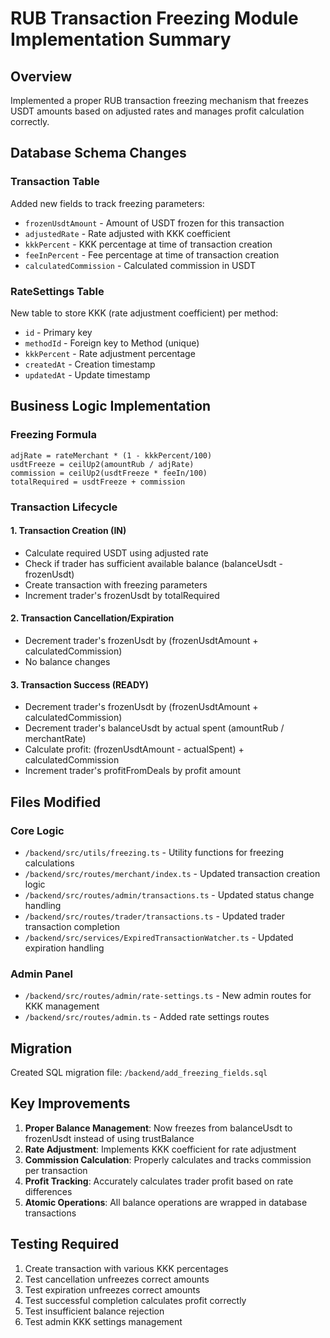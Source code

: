 # RUB Transaction Freezing Module Implementation Summary

## Overview
Implemented a proper RUB transaction freezing mechanism that freezes USDT amounts based on adjusted rates and manages profit calculation correctly.

## Database Schema Changes

### Transaction Table
Added new fields to track freezing parameters:
- `frozenUsdtAmount` - Amount of USDT frozen for this transaction
- `adjustedRate` - Rate adjusted with KKK coefficient
- `kkkPercent` - KKK percentage at time of transaction creation
- `feeInPercent` - Fee percentage at time of transaction creation
- `calculatedCommission` - Calculated commission in USDT

### RateSettings Table
New table to store KKK (rate adjustment coefficient) per method:
- `id` - Primary key
- `methodId` - Foreign key to Method (unique)
- `kkkPercent` - Rate adjustment percentage
- `createdAt` - Creation timestamp
- `updatedAt` - Update timestamp

## Business Logic Implementation

### Freezing Formula
```
adjRate = rateMerchant * (1 - kkkPercent/100)
usdtFreeze = ceilUp2(amountRub / adjRate)
commission = ceilUp2(usdtFreeze * feeIn/100)
totalRequired = usdtFreeze + commission
```

### Transaction Lifecycle

#### 1. Transaction Creation (IN)
- Calculate required USDT using adjusted rate
- Check if trader has sufficient available balance (balanceUsdt - frozenUsdt)
- Create transaction with freezing parameters
- Increment trader's frozenUsdt by totalRequired

#### 2. Transaction Cancellation/Expiration
- Decrement trader's frozenUsdt by (frozenUsdtAmount + calculatedCommission)
- No balance changes

#### 3. Transaction Success (READY)
- Decrement trader's frozenUsdt by (frozenUsdtAmount + calculatedCommission)
- Decrement trader's balanceUsdt by actual spent (amountRub / merchantRate)
- Calculate profit: (frozenUsdtAmount - actualSpent) + calculatedCommission
- Increment trader's profitFromDeals by profit amount

## Files Modified

### Core Logic
- `/backend/src/utils/freezing.ts` - Utility functions for freezing calculations
- `/backend/src/routes/merchant/index.ts` - Updated transaction creation logic
- `/backend/src/routes/admin/transactions.ts` - Updated status change handling
- `/backend/src/routes/trader/transactions.ts` - Updated trader transaction completion
- `/backend/src/services/ExpiredTransactionWatcher.ts` - Updated expiration handling

### Admin Panel
- `/backend/src/routes/admin/rate-settings.ts` - New admin routes for KKK management
- `/backend/src/routes/admin.ts` - Added rate settings routes

## Migration
Created SQL migration file: `/backend/add_freezing_fields.sql`

## Key Improvements
1. **Proper Balance Management**: Now freezes from balanceUsdt to frozenUsdt instead of using trustBalance
2. **Rate Adjustment**: Implements KKK coefficient for rate adjustment
3. **Commission Calculation**: Properly calculates and tracks commission per transaction
4. **Profit Tracking**: Accurately calculates trader profit based on rate differences
5. **Atomic Operations**: All balance operations are wrapped in database transactions

## Testing Required
1. Create transaction with various KKK percentages
2. Test cancellation unfreezes correct amounts
3. Test expiration unfreezes correct amounts
4. Test successful completion calculates profit correctly
5. Test insufficient balance rejection
6. Test admin KKK settings management